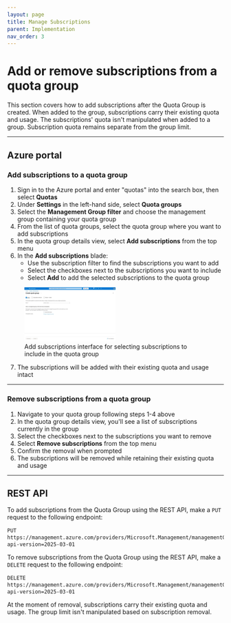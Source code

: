 ```yaml
---
layout: page
title: Manage Subscriptions
parent: Implementation
nav_order: 3
---
```


# Add or remove subscriptions from a quota group

This section covers how to add subscriptions after the Quota Group is created. When added to the group, subscriptions carry their existing quota and usage. The subscriptions' quota isn't manipulated when added to a group. Subscription quota remains separate from the group limit.

---

## Azure portal

### Add subscriptions to a quota group

1. Sign in to the Azure portal and enter "quotas" into the search box, then select **Quotas**
2. Under **Settings** in the left-hand side, select **Quota groups**
3. Select the **Management Group filter** and choose the management group containing your quota group
4. From the list of quota groups, select the quota group where you want to add subscriptions
5. In the quota group details view, select **Add subscriptions** from the top menu
6. In the **Add subscriptions** blade:
   - Use the subscription filter to find the subscriptions you want to add
   - Select the checkboxes next to the subscriptions you want to include
   - Select **Add** to add the selected subscriptions to the quota group

<figure>
<img src="img/1-new.jpeg" alt="Create quota group wizard showing basic configuration form" width="50%" class="clickable-image" />
<figcaption>Add subscriptions interface for selecting subscriptions to include in the quota group</figcaption>
</figure>

7. The subscriptions will be added with their existing quota and usage intact

---

### Remove subscriptions from a quota group

1. Navigate to your quota group following steps 1-4 above
2. In the quota group details view, you'll see a list of subscriptions currently in the group
3. Select the checkboxes next to the subscriptions you want to remove
4. Select **Remove subscriptions** from the top menu
5. Confirm the removal when prompted
6. The subscriptions will be removed while retaining their existing quota and usage

---

## REST API

To add subscriptions from the Quota Group using the REST API, make a `PUT` request to the following endpoint:

```
PUT https://management.azure.com/providers/Microsoft.Management/managementGroups/{managementGroupId}/providers/Microsoft.Quota/groupQuotas/{groupquota}/subscriptions/{subscriptionId}?api-version=2025-03-01
```

To remove subscriptions from the Quota Group using the REST API, make a `DELETE` request to the following endpoint:

```
DELETE https://management.azure.com/providers/Microsoft.Management/managementGroups/{managementGroupId}/providers/Microsoft.Quota/groupQuotas/{groupquota}/subscriptions/{subscriptionId}?api-version=2025-03-01
```

At the moment of removal, subscriptions carry their existing quota and usage. The group limit isn't manipulated based on subscription removal.

